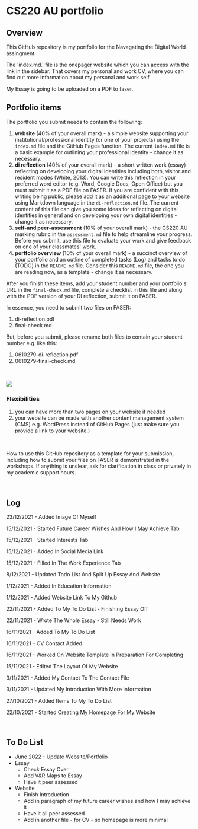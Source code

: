 # CS220 AU portfolio
## Overview
This GitHub repository is my portfolio for the Navagating the Digital World assingment. 

The 'index.md.' file is the onepager website which you can access with the link in the sidebar. That covers my personal and work CV, where you can find out more information about my personal and work self.

My Essay is going to be uploaded on a PDF to faser.
<br>

## Portfolio items
The portfolio you submit needs to contain the following:

1. **website** (40% of your overall mark) - a simple website supporting your institutional/professional identity (or one of your projects) using the `index.md` file and the GitHub Pages function. The current `index.md` file is a basic example for outlining your professional identity - change it as necessary.
2. **di reflection** (40% of your overall mark) - a short written work (essay) reflecting on developing your digital identities including both, visitor and resident modes (White, 2013). You can write this reflection in your preferred word editor (e.g. Word, Google Docs, Open Office) but you must submit it as a PDF file on FASER. If you are confident with this writing being public, please add it as an additional page to your website using Markdown language in the `di-reflection.md` file. The current content of this file can give you some ideas for reflecting on digital identities in general and on developing your own digital identities - change it as necessary.
3. **self-and peer-assessment** (10% of your overall mark) - the CS220 AU marking rubric in the `assessment.md` file to help streamline your progress. Before you submit, use this file to evaluate your work and give feedback on one of your classmates' work.
4. **portfolio overview** (10% of your overall mark) - a succinct overview of your portfolio and an outline of completed tasks (Log) and tasks to do (TODO) in the `README.md` file. Consider this `README.md` file, the one you are reading now, as a template - change it as necessary.

After you finish these items, add your student number and your portfolio's URL in the `final-check.md` file, complete a checklist in this file and along with the PDF version of your DI reflection, submit it on FASER. 

In essence, you need to submit two files on FASER:

1. di-reflection.pdf
2. final-check.md

But, before you submit, please rename both files to contain your student number e.g. like this:

1. 0610279-di-reflection.pdf
2. 0610279-final-check.md

<br> 

![](assets/img/portfolio-graph.png)


### Flexibilities 
1. you can have more than two pages on your website if needed
2. your website can be made with another content management system (CMS) e.g. WordPress instead of GitHub Pages (just make sure you provide a link to your website.)

<br> 

How to use this GitHub repository as a template for your submission, including how to submit your files on FASER is demonstrated in the workshops. If anything is unclear, ask for clarification in class or privately in my academic support hours. 

<br>

## Log
23/12/2021 - Added Image Of Myself

15/12/2021 - Started Future Career Wishes And How I May Achieve Tab

15/12/2021 - Started Interests Tab

15/12/2021 - Added In Social Media Link

15/12/2021 - Filled In The Work Experience Tab

8/12/2021 - Updated Todo List And Spilt Up Essay And Website

1/12/2021 - Added In Education Information

1/12/2021 - Added Website Link To My Github

22/11/2021 - Added To My To Do List - Finishing Essay Off

22/11/2021 - Wrote The Whole Essay - Still Needs Work

16/11/2021 - Added To My To Do List

16/11/2021 – CV Contact Added

16/11/2021 - Worked On Website Template In Preparation For Completing

15/11/2021 - Edited The Layout Of My Website

3/11/2021 - Added My Contact To The Contact File

3/11/2021 - Updated My Introduction With More Information

27/10/2021 - Added Items To My To Do List

22/10/2021 - Started Creating My Homepage For My Website

<br>

## To Do List
- June 2022 - Update Website/Portfolio
- Essay
  - Check Essay Over
  - Add V&R Maps to Essay
  - Have it peer assessed
- Website
  - Finish Introduction
  - Add in paragraph of my future career wishes and how I may achieve it
  - Have it all peer assessed
  - Add in another file - for CV - so homepage is more minimal

<br>
